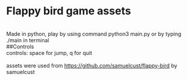 # Flappy bird game assets

<br>Made in python, play by using command python3 main.py or by typing ./main in terminal</br>
##Controls
<br>controls: space for jump, q for quit</br>
<br>assets were used from https://github.com/samuelcust/flappy-bird by samuelcust</br>
